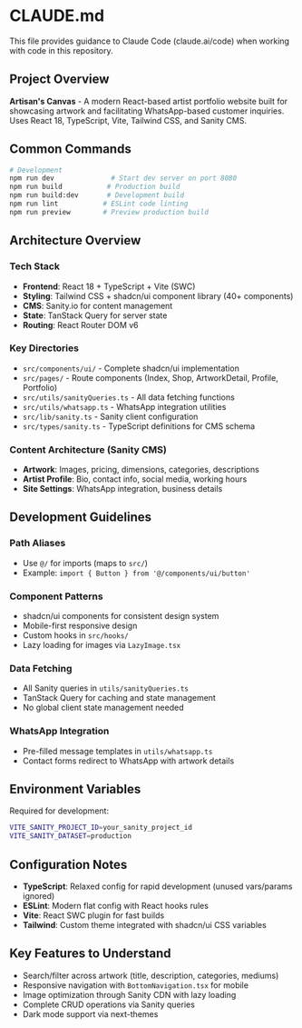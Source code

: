 # CLAUDE.md

This file provides guidance to Claude Code (claude.ai/code) when working with code in this repository.

## Project Overview

**Artisan's Canvas** - A modern React-based artist portfolio website built for showcasing artwork and facilitating WhatsApp-based customer inquiries. Uses React 18, TypeScript, Vite, Tailwind CSS, and Sanity CMS.

## Common Commands

```bash
# Development
npm run dev              # Start dev server on port 8080
npm run build           # Production build
npm run build:dev       # Development build
npm run lint           # ESLint code linting
npm run preview        # Preview production build
```

## Architecture Overview

### Tech Stack
- **Frontend**: React 18 + TypeScript + Vite (SWC)
- **Styling**: Tailwind CSS + shadcn/ui component library (40+ components)
- **CMS**: Sanity.io for content management
- **State**: TanStack Query for server state
- **Routing**: React Router DOM v6

### Key Directories
- `src/components/ui/` - Complete shadcn/ui implementation
- `src/pages/` - Route components (Index, Shop, ArtworkDetail, Profile, Portfolio)
- `src/utils/sanityQueries.ts` - All data fetching functions
- `src/utils/whatsapp.ts` - WhatsApp integration utilities
- `src/lib/sanity.ts` - Sanity client configuration
- `src/types/sanity.ts` - TypeScript definitions for CMS schema

### Content Architecture (Sanity CMS)
- **Artwork**: Images, pricing, dimensions, categories, descriptions
- **Artist Profile**: Bio, contact info, social media, working hours
- **Site Settings**: WhatsApp integration, business details

## Development Guidelines

### Path Aliases
- Use `@/` for imports (maps to `src/`)
- Example: `import { Button } from '@/components/ui/button'`

### Component Patterns
- shadcn/ui components for consistent design system
- Mobile-first responsive design
- Custom hooks in `src/hooks/`
- Lazy loading for images via `LazyImage.tsx`

### Data Fetching
- All Sanity queries in `utils/sanityQueries.ts`
- TanStack Query for caching and state management
- No global client state management needed

### WhatsApp Integration
- Pre-filled message templates in `utils/whatsapp.ts`
- Contact forms redirect to WhatsApp with artwork details

## Environment Variables

Required for development:
```bash
VITE_SANITY_PROJECT_ID=your_sanity_project_id
VITE_SANITY_DATASET=production
```

## Configuration Notes

- **TypeScript**: Relaxed config for rapid development (unused vars/params ignored)
- **ESLint**: Modern flat config with React hooks rules
- **Vite**: React SWC plugin for fast builds
- **Tailwind**: Custom theme integrated with shadcn/ui CSS variables

## Key Features to Understand

- Search/filter across artwork (title, description, categories, mediums)
- Responsive navigation with `BottomNavigation.tsx` for mobile
- Image optimization through Sanity CDN with lazy loading
- Complete CRUD operations via Sanity queries
- Dark mode support via next-themes